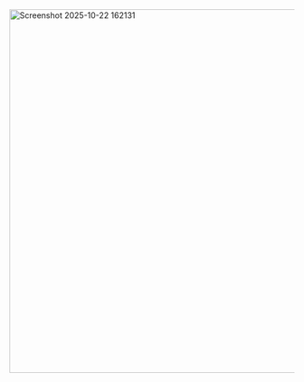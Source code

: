 <img width="1366" height="641" alt="Screenshot 2025-10-22 162131" src="https://github.com/user-attachments/assets/b8af56bf-0001-4415-9671-d3946b6c7e98" />
